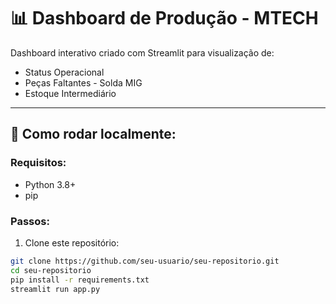 # 📊 Dashboard de Produção - MTECH

Dashboard interativo criado com Streamlit para visualização de:

- Status Operacional
- Peças Faltantes - Solda MIG
- Estoque Intermediário

---

## 🚀 Como rodar localmente:

### Requisitos:

- Python 3.8+
- pip

### Passos:

1. Clone este repositório:

```bash
git clone https://github.com/seu-usuario/seu-repositorio.git
cd seu-repositorio
pip install -r requirements.txt
streamlit run app.py
